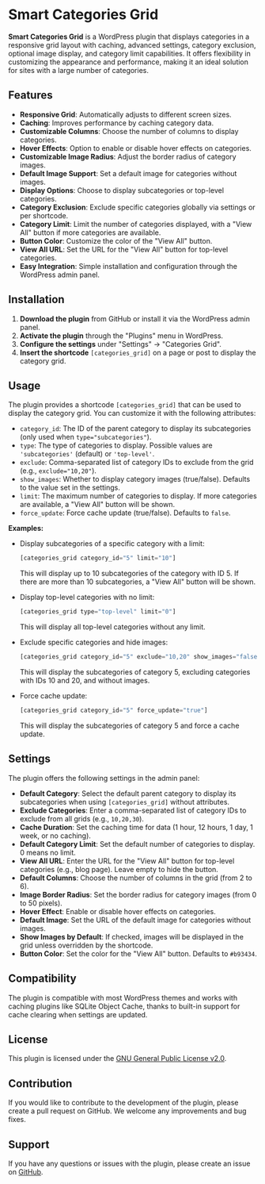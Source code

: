 # Smart Categories Grid

**Smart Categories Grid** is a WordPress plugin that displays categories in a responsive grid layout with caching, advanced settings, category exclusion, optional image display, and category limit capabilities. It offers flexibility in customizing the appearance and performance, making it an ideal solution for sites with a large number of categories.

## Features

- **Responsive Grid**: Automatically adjusts to different screen sizes.
- **Caching**: Improves performance by caching category data.
- **Customizable Columns**: Choose the number of columns to display categories.
- **Hover Effects**: Option to enable or disable hover effects on categories.
- **Customizable Image Radius**: Adjust the border radius of category images.
- **Default Image Support**: Set a default image for categories without images.
- **Display Options**: Choose to display subcategories or top-level categories.
- **Category Exclusion**: Exclude specific categories globally via settings or per shortcode.
- **Category Limit**: Limit the number of categories displayed, with a "View All" button if more categories are available.
- **Button Color**: Customize the color of the "View All" button.
- **View All URL**: Set the URL for the "View All" button for top-level categories.
- **Easy Integration**: Simple installation and configuration through the WordPress admin panel.

## Installation

1. **Download the plugin** from GitHub or install it via the WordPress admin panel.
2. **Activate the plugin** through the "Plugins" menu in WordPress.
3. **Configure the settings** under "Settings" -> "Categories Grid".
4. **Insert the shortcode** `[categories_grid]` on a page or post to display the category grid.

## Usage

The plugin provides a shortcode `[categories_grid]` that can be used to display the category grid. You can customize it with the following attributes:

- `category_id`: The ID of the parent category to display its subcategories (only used when `type="subcategories"`).
- `type`: The type of categories to display. Possible values are `'subcategories'` (default) or `'top-level'`.
- `exclude`: Comma-separated list of category IDs to exclude from the grid (e.g., `exclude="10,20"`).
- `show_images`: Whether to display category images (true/false). Defaults to the value set in the settings.
- `limit`: The maximum number of categories to display. If more categories are available, a "View All" button will be shown.
- `force_update`: Force cache update (true/false). Defaults to `false`.

**Examples:**

- Display subcategories of a specific category with a limit:
  ```php
  [categories_grid category_id="5" limit="10"]
  ```
  This will display up to 10 subcategories of the category with ID 5. If there are more than 10 subcategories, a "View All" button will be shown.

- Display top-level categories with no limit:
  ```php
  [categories_grid type="top-level" limit="0"]
  ```
  This will display all top-level categories without any limit.

- Exclude specific categories and hide images:
  ```php
  [categories_grid category_id="5" exclude="10,20" show_images="false"]
  ```
  This will display the subcategories of category 5, excluding categories with IDs 10 and 20, and without images.

- Force cache update:
  ```php
  [categories_grid category_id="5" force_update="true"]
  ```
  This will display the subcategories of category 5 and force a cache update.

## Settings

The plugin offers the following settings in the admin panel:

- **Default Category**: Select the default parent category to display its subcategories when using `[categories_grid]` without attributes.
- **Exclude Categories**: Enter a comma-separated list of category IDs to exclude from all grids (e.g., `10,20,30`).
- **Cache Duration**: Set the caching time for data (1 hour, 12 hours, 1 day, 1 week, or no caching).
- **Default Category Limit**: Set the default number of categories to display. 0 means no limit.
- **View All URL**: Enter the URL for the "View All" button for top-level categories (e.g., blog page). Leave empty to hide the button.
- **Default Columns**: Choose the number of columns in the grid (from 2 to 6).
- **Image Border Radius**: Set the border radius for category images (from 0 to 50 pixels).
- **Hover Effect**: Enable or disable hover effects on categories.
- **Default Image**: Set the URL of the default image for categories without images.
- **Show Images by Default**: If checked, images will be displayed in the grid unless overridden by the shortcode.
- **Button Color**: Set the color for the "View All" button. Defaults to `#b93434`.

## Compatibility

The plugin is compatible with most WordPress themes and works with caching plugins like SQLite Object Cache, thanks to built-in support for cache clearing when settings are updated.

## License

This plugin is licensed under the [GNU General Public License v2.0](https://www.gnu.org/licenses/gpl-2.0.html).

## Contribution

If you would like to contribute to the development of the plugin, please create a pull request on GitHub. We welcome any improvements and bug fixes.

## Support

If you have any questions or issues with the plugin, please create an issue on [GitHub](https://github.com/gemuzkm/smart-categories-grid).